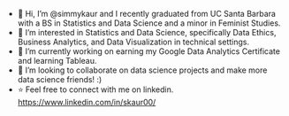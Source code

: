 - 👋 Hi, I’m @simmykaur and I recently graduated from UC Santa Barbara with a BS in Statistics and Data Science and a minor in Feminist Studies. 
- 👀 I’m interested in Statistics and Data Science, specifically Data Ethics, Business Analytics, and Data Visualization in technical settings. 
- 🌱 I’m currently working on earning my Google Data Analytics Certificate and learning Tableau.
- 💞️ I’m looking to collaborate on data science projects and make more data science friends! :) 
- ⭐️ Feel free to connect with me on linkedin. https://www.linkedin.com/in/skaur00/ 

<!---
simmykaur/simmykaur is a ✨ special ✨ repository because its `README.md` (this file) appears on your GitHub profile.
You can click the Preview link to take a look at your changes.
--->
